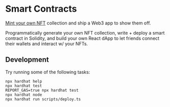 # Smart Contracts

[Mint your own NFT](https://buildspace.so/p/mint-nft-collection) collection and ship a Web3 app to show them off.

Programmatically generate your own NFT collection, write + deploy a smart contract in Solidity, 
and build your own React dApp to let friends connect their wallets and interact w/ your NFTs.

## Development

Try running some of the following tasks:

```shell
npx hardhat help
npx hardhat test
REPORT_GAS=true npx hardhat test
npx hardhat node
npx hardhat run scripts/deploy.ts
```
